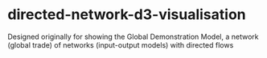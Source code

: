 directed-network-d3-visualisation
=================================

Designed originally for showing the Global Demonstration Model, a network (global trade) of networks (input-output models) with directed flows
